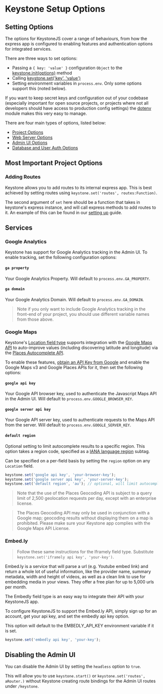 # Keystone Setup Options

## Setting Options

The options for KeystoneJS cover a range of behaviours, from how the express app is configured to enabling features and authentication options for integrated services.

There are three ways to set options:

- Passing a `{ key: 'value' }` configuration `Object` to the [keystone.init(options)](/api/methods/init) method
- Calling [keystone.set('key', 'value')](/api/methods/set)
- Setting environment variables in `process.env`. Only some options support this (noted below).

If you want to keep secret keys and configuration out of your codebase (especially important for open source projects, or projects where not all developers should have access to production config settings) the [dotenv](npmjs.org/package/dotenv) module makes this very easy to manage.

There are four main types of options, listed below:

- [Project Options](/documentation/configuration/project-options)
- [Web Server Options](/documentation/configuration/web-server-options)
- [Admin UI Options](/documentation/configuration/admin-ui-options)
- [Database and User Auth Options](/documentation/configuration/database-and-user-auth-options)

## Most Important Project Options

### Adding Routes

Keystone allows you to add routes to its internal express app. This is best achieved by setting routes using `keystone.set('routes', routes:Function)`.

The second argument of `set` here should be a function that takes in keystone's express instance, and will call express methods to add routes to it. An example of this can be found in our [setting up](/getting-started/setting-up/part-3) guide.

## Services

### Google Analytics

Keystone has support for Google Analytics tracking in the Admin UI. To enable tracking, set the following configuration options:

<h4 data-primitive-type="String"><code>ga property</code></h4>

Your Google Analytics Property. Will default to `process.env.GA_PROPERTY`.

<h4 data-primitive-type="String"><code>ga domain</code></h4>

Your Google Analytics Domain. Will default to `process.env.GA_DOMAIN`.

> Note if you only want to include Google Analytics tracking in the front-end of your project, you should use different variable names from those above.

### Google Maps

Keystone's [Location field type](/api/field/location/) supports integration with the [Google Maps API](https://www.morethanamap.com/) to auto-improve values (including discovering latitude and longitude) via the [Places Autocomplete API](https://developers.google.com/places/web-service/autocomplete).

To enable these features, [obtain an API Key from Google](https://code.google.com/apis/console/) and enable the Google Maps v3 and Google Places APIs for it, then set the following options:

<h4 data-primitive-type="String"><code>google api key</code></h4>

Your Google API browser key, used to authenticate the Javascript Maps API in the Admin UI. Will default to `process.env.GOOGLE_BROWSER_KEY`.

<h4 data-primitive-type="String"><code>google server api key</code></h4>

Your Google API server key, used to authenticate requests to the Maps API from the server. Will default to `process.env.GOOGLE_SERVER_KEY`.

<h4 data-primitive-type="String"><code>default region</code></h4>

Optional setting to limit autocomplete results to a specific region. This option takes a region code, specified as a [IANA language region](http://www.iana.org/assignments/language-subtag-registry/language-subtag-registry) subtag.

Can be specified on a per-field basis by setting the `region` option on any `Location` field.

```javascript
keystone.set('google api key', 'your-browser-key');
keystone.set('google server api key', 'your-server-key');
keystone.set('default region', 'au'); // optional, will limit autocomplete results to Australia
```

> Note that the use of the Places Geocoding API is subject to a query limit of 2,500 geolocation requests per day, except with an enterprise license.

> The Places Geocoding API may only be used in conjunction with a Google map; geocoding results without displaying them on a map is prohibited. Please make sure your Keystone app complies with the Google Maps API License.

### Embed.ly

> Follow these same instructions for the Iframely field type. Substitute `keystone.set('iframely api key', 'your-key')`.

Embed.ly is a service that will parse a url (e.g. Youtube embed link) and return a whole lot of useful information, like the provider name, summary metadata, width and height of videos, as well as a clean link to use for embedding media in your views. They offer a free plan for up to 5,000 urls per month.

The Embedly field type is an easy way to integrate their API with your KeystoneJS app.

To configure KeystoneJS to support the Embed.ly API, simply sign up for an account, get your api key, and set the embedly api key option.

This option will default to the EMBEDLY_API_KEY environment variable if it is set.

```javascript
keystone.set('embedly api key', 'your-key');
```

## Disabling the Admin UI

You can disable the Admin UI by setting the `headless` option to `true`.

This will allow you to use `keystone.start()` or `keystone.set('routes', aRouter.)` without Keystone creating route bindings for the Admin UI routes under `/keystone`.
